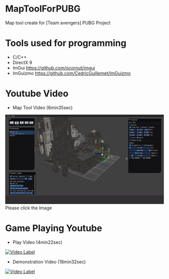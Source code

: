 # MapToolForPUBG
Map tool create for [Team avengers] PUBG Project

# Tools used for programming
- C/C++
- DirectX 9
- ImGui https://github.com/ocornut/imgui
- ImGuizmo https://github.com/CedricGuillemet/ImGuizmo

# Youtube Video
- Map Tool Video (6min35sec)

[![Video Label](https://github.com/johngamecoder/MapToolForPUBG/blob/master/PUBG%EB%A7%B5%ED%88%B4.png)](https://youtu.be/G8EO_M4ph68)
Please click the Image

# Game Playing Youtube
- Play Video (4min22sec)

[![Video Label](http://img.youtube.com/vi/Anu5nLHhWZY/0.jpg)](https://youtu.be/Anu5nLHhWZY)


- Demonstration Video (18min32sec)

[![Video Label](http://img.youtube.com/vi/Nr4cj6VqXCM/0.jpg)](https://youtu.be/Nr4cj6VqXCM)

